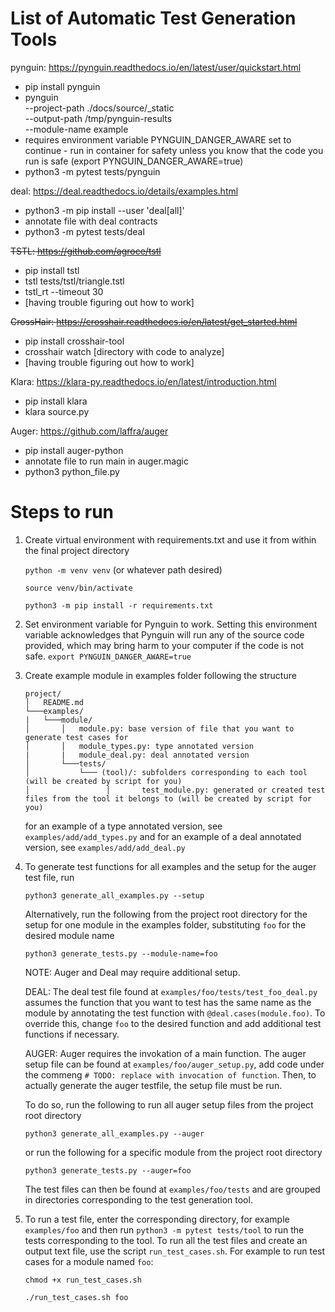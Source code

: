 # List of Automatic Test Generation Tools
pynguin: https://pynguin.readthedocs.io/en/latest/user/quickstart.html 
- pip install pynguin
- pynguin \
    --project-path ./docs/source/_static \
    --output-path /tmp/pynguin-results \
    --module-name example 
- requires environment variable PYNGUIN_DANGER_AWARE set to continue - run in container for safety unless you know that the code you run is safe (export PYNGUIN_DANGER_AWARE=true)
- python3 -m pytest tests/pynguin

deal: https://deal.readthedocs.io/details/examples.html
- python3 -m pip install --user 'deal[all]'
- annotate file with deal contracts
- python3 -m pytest tests/deal

~~TSTL: https://github.com/agroce/tstl~~
- pip install tstl
- tstl tests/tstl/triangle.tstl
- tstl_rt --timeout 30 
- [having trouble figuring out how to work]

~~CrossHair: https://crosshair.readthedocs.io/en/latest/get_started.html~~
- pip install crosshair-tool
- crosshair watch [directory with code to analyze]
- [having trouble figuring out how to work]

Klara: https://klara-py.readthedocs.io/en/latest/introduction.html
- pip install klara
- klara source.py

Auger: https://github.com/laffra/auger
- pip install auger-python
- annotate file to run main in auger.magic
- python3 python_file.py

# Steps to run
1. Create virtual environment with requirements.txt and use it from within the final project directory
        
    ``python -m venv venv`` (or whatever path desired)
        
    ``source venv/bin/activate``

    ``python3 -m pip install -r requirements.txt``
2. Set environment variable for Pynguin to work. Setting this environment variable acknowledges that Pynguin will run any of the source code provided, which may bring harm to your computer if the code is not safe.
    ``export PYNGUIN_DANGER_AWARE=true``
3. Create example module in examples folder following the structure

    ```
    project/
    │   README.md 
    └───examples/
    |   └───module/
    │       │   module.py: base version of file that you want to generate test cases for
    │       │   module_types.py: type annotated version
    |       |   module_deal.py: deal annotated version
    │       └───tests/
    │           └─── (tool)/: subfolders corresponding to each tool (will be created by script for you)
    │                 │       test_module.py: generated or created test files from the tool it belongs to (will be created by script for you)
    ```
    for an example of a type annotated version, see ``examples/add/add_types.py`` and for an example of a deal annotated version, see ``examples/add/add_deal.py``

4. To generate test functions for all examples and the setup for the auger test file, run

    ``python3 generate_all_examples.py --setup``

    Alternatively, run the following from the project root directory for the setup for one module in the examples folder, substituting ``foo`` for the desired module name 

    ``python3 generate_tests.py --module-name=foo``

    NOTE: Auger and Deal may require additional setup. 
    
    DEAL: The deal test file found at ``examples/foo/tests/test_foo_deal.py`` assumes the function that you want to test has the same name as the module by annotating the test function with ``@deal.cases(module.foo)``. To override this, change ``foo`` to the desired function and add additional test functions if necessary.

    AUGER: Auger requires the invokation of a main function. The auger setup file can be found at ``examples/foo/auger_setup.py``, add code under the commeng ``# TODO: replace with invocation of function``. Then, to actually generate the auger testfile, the setup file must be run.

    To do so, run the following to run all auger setup files from the project root directory

    ``python3 generate_all_examples.py --auger``

    or run the following for a specific module from the project root directory

    ``python3 generate_tests.py --auger=foo``

    The test files can then be found at ``examples/foo/tests`` and are grouped in directories corresponding to the test generation tool.

5. To run a test file, enter the corresponding directory, for example ``examples/foo`` and then run ``python3 -m pytest tests/tool`` to run the tests corresponding to the tool. To run all the test files and create an output text file, use the script ``run_test_cases.sh``. For example to run test cases for a module named ``foo``:

    ``chmod +x run_test_cases.sh``

    ``./run_test_cases.sh foo``



